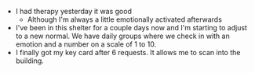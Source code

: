 *   I had therapy yesterday it was good
    *   Although I'm always a little emotionally activated afterwards
*   I've been in this shelter for a couple days now and I'm starting to adjust to a new normal. We have daily groups where we check in with an emotion and a number on a scale of 1 to 10. 
*   I finally got my key card after 6 requests. It allows me to scan into the building.